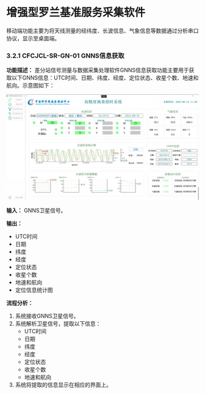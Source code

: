 # 增强型罗兰基准服务采集软件
移动端功能主要为将天线测量的经纬度、长波信息、气象信息等数据通过分析串口协议，显示至桌面端。
### 3.2.1 CFCJCL-SR-GN-01 GNNS信息获取

**功能描述：** 差分站信号测量与数据采集处理软件GNNS信息获取功能主要用于获取以下GNNS信息：UTC时间、日期、纬度、经度、定位状态、收星个数、地速和航向。示意图如下：

![GNNS信息显示模块](ProImage/Home.png)

**输入：** GNNS卫星信号。

**输出：** 
- UTC时间
- 日期
- 纬度
- 经度
- 定位状态
- 收星个数
- 地速和航向
- 定位信息统计图

**流程分析：** 
1. 系统接收GNNS卫星信号。
2. 系统解析卫星信号，提取以下信息：
   - UTC时间
   - 日期
   - 纬度
   - 经度
   - 定位状态
   - 收星个数
   - 地速和航向
3. 系统将提取的信息显示在相应的界面上。


